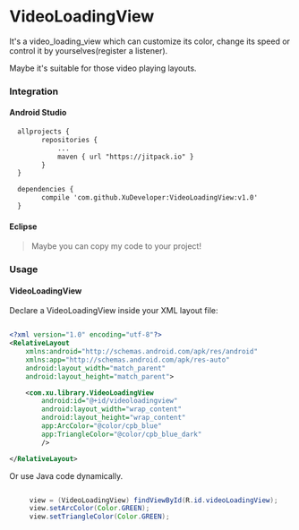 # VideoLoadingView

It's a video_loading_view which can customize its color, change its speed or control it by yourselves(register a listener).

Maybe it's suitable for those video playing layouts.

### Integration

#### Android Studio

``` xml
  allprojects {
		repositories {
			...
			maven { url "https://jitpack.io" }
		}
  }

  dependencies {
	    compile 'com.github.XuDeveloper:VideoLoadingView:v1.0'
  }

```
#### Eclipse

> Maybe you can copy my code to your project!

### Usage

#### VideoLoadingView

Declare a VideoLoadingView inside your XML layout file:

``` xml

<?xml version="1.0" encoding="utf-8"?>
<RelativeLayout
    xmlns:android="http://schemas.android.com/apk/res/android"
    xmlns:app="http://schemas.android.com/apk/res-auto"
    android:layout_width="match_parent"
    android:layout_height="match_parent">

    <com.xu.library.VideoLoadingView
        android:id="@+id/videoloadingview"
        android:layout_width="wrap_content"
        android:layout_height="wrap_content"
        app:ArcColor="@color/cpb_blue"
        app:TriangleColor="@color/cpb_blue_dark"
        />

</RelativeLayout>

```

Or use Java code dynamically.

``` java

     view = (VideoLoadingView) findViewById(R.id.videoLoadingView);
     view.setArcColor(Color.GREEN);
     view.setTriangleColor(Color.GREEN);

```
